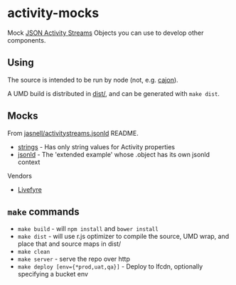 # activity-mocks

Mock [JSON Activity Streams](http://tools.ietf.org/html/draft-snell-activitystreams-09) Objects you can use to develop other components.

## Using

The source is intended to be run by node (not, e.g. [cajon](https://github.com/requirejs/cajon)).

A UMD build is distributed in [dist/](./dist), and can be generated with `make dist`.

## Mocks

From [jasnell/activitystreams.jsonld](https://github.com/jasnell/activitystreams.jsonld) README.

* [strings](./mocks/strings.json) - Has only string values for Activity properties
* [jsonld](./mocks/jsonld.json) - The 'extended example' whose .object has its own jsonld context

Vendors

* [Livefyre](./mocks/livefyre.json)

## `make` commands

* `make build` - will `npm install` and `bower install`
* `make dist` - will use r.js optimizer to compile the source, UMD wrap, and place that and source maps in dist/
* `make clean`
* `make server` - serve the repo over http
* `make deploy [env={*prod,uat,qa}]` - Deploy to lfcdn, optionally specifying a bucket env
